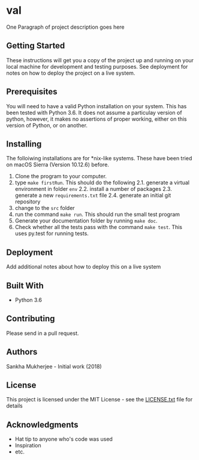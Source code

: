 # val

One Paragraph of project description goes here

## Getting Started

These instructions will get you a copy of the project up and running on your local machine for development and testing purposes. See deployment for notes on how to deploy the project on a live system.

## Prerequisites

You will need to have a valid Python installation on your system. This has been tested with Python 3.6. It does not assume a particulay version of python, however, it makes no assertions of proper working, either on this version of Python, or on another. 

## Installing

The folloiwing installations are for *nix-like systems. These have been tried on macOS Sierra (Version 10.12.6) before. 

1. Clone the program to your computer. 
2. type `make firstRun`. This should do the following
    2.1. generate a virtual environment in folder `env`
    2.2. install a number of packages
    2.3. generate a new `requirements.txt` file
    2.4. generate an initial git repository
3. change to the `src` folder
4. run the command `make run`. This should run the small test program
5. Generate your documentation folder by running `make doc`. 
6. Check whether all the tests pass with the command `make test`. This uses py.test for running tests. 

## Deployment

Add additional notes about how to deploy this on a live system

## Built With

 - Python 3.6

## Contributing

Please send in a pull request.

## Authors

Sankha Mukherjee - Initial work (2018)

## License

This project is licensed under the MIT License - see the [LICENSE.txt](LICENSE.txt) file for details

## Acknowledgments

 - Hat tip to anyone who's code was used
 - Inspiration
 - etc.
 